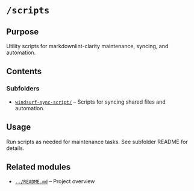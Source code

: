 # `/scripts`

## Purpose

Utility scripts for markdownlint-clarity maintenance, syncing, and automation.

## Contents

### Subfolders

* [`windsurf-sync-script/`](./windsurf-sync-script/) – Scripts for syncing shared files and automation.

## Usage

Run scripts as needed for maintenance tasks. See subfolder README for details.

## Related modules

* [`../README.md`](../README.md) – Project overview
